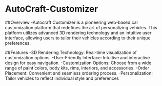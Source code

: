 # AutoCraft-Customizer
##Overview
-Autocraft Customizer is a pioneering web-based car customization platform that redefines the art of personalizing vehicles. This platform utilizes advanced 3D rendering technology and an intuitive user interface, allowing users to tailor their vehicles according to their unique preferences.

##Features
-3D Rendering Technology: Real-time visualization of customization options.
-User-Friendly Interface: Intuitive and interactive design for easy navigation.
-Customization Options: Choose from a wide range of paint colors, body kits, rims, interiors, and accessories.
-Order Placement: Convenient and seamless ordering process.
-Personalization: Tailor vehicles to reflect individual style and preferences
